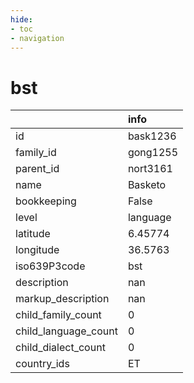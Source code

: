 ```yaml
---
hide:
- toc
- navigation
---
```

# bst
|                      | info     |
|:---------------------|:---------|
| id                   | bask1236 |
| family_id            | gong1255 |
| parent_id            | nort3161 |
| name                 | Basketo  |
| bookkeeping          | False    |
| level                | language |
| latitude             | 6.45774  |
| longitude            | 36.5763  |
| iso639P3code         | bst      |
| description          | nan      |
| markup_description   | nan      |
| child_family_count   | 0        |
| child_language_count | 0        |
| child_dialect_count  | 0        |
| country_ids          | ET       |